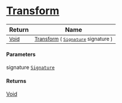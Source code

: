 # [Transform](./SimpleRenderingTransformation-100663461.md)



| Return | Name | 
| --- | --- | 
| <sub>[Void](https://docs.microsoft.com/en-us/dotnet/api/System.Void)</sub>| <sub>[Transform](./SimpleRenderingTransformation-100663461.md) ( [`Signature`](./../Signature.md) signature )</sub>| <br>


#### Parameters
 signature  [`Signature`](./../Signature.md)    
#### Returns
[Void](https://docs.microsoft.com/en-us/dotnet/api/System.Void)